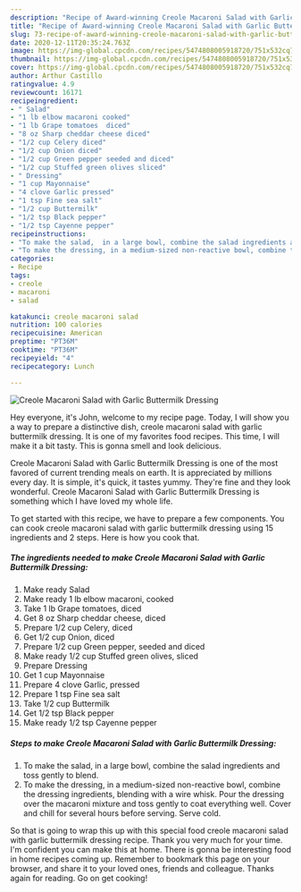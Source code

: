 ```yaml
---
description: "Recipe of Award-winning Creole Macaroni Salad with Garlic Buttermilk Dressing"
title: "Recipe of Award-winning Creole Macaroni Salad with Garlic Buttermilk Dressing"
slug: 73-recipe-of-award-winning-creole-macaroni-salad-with-garlic-buttermilk-dressing
date: 2020-12-11T20:35:24.763Z
image: https://img-global.cpcdn.com/recipes/5474808005918720/751x532cq70/creole-macaroni-salad-with-garlic-buttermilk-dressing-recipe-main-photo.jpg
thumbnail: https://img-global.cpcdn.com/recipes/5474808005918720/751x532cq70/creole-macaroni-salad-with-garlic-buttermilk-dressing-recipe-main-photo.jpg
cover: https://img-global.cpcdn.com/recipes/5474808005918720/751x532cq70/creole-macaroni-salad-with-garlic-buttermilk-dressing-recipe-main-photo.jpg
author: Arthur Castillo
ratingvalue: 4.9
reviewcount: 16171
recipeingredient:
- " Salad"
- "1 lb elbow macaroni cooked"
- "1 lb Grape tomatoes  diced"
- "8 oz Sharp cheddar cheese diced"
- "1/2 cup Celery diced"
- "1/2 cup Onion diced"
- "1/2 cup Green pepper seeded and diced"
- "1/2 cup Stuffed green olives sliced"
- " Dressing"
- "1 cup Mayonnaise"
- "4 clove Garlic pressed"
- "1 tsp Fine sea salt"
- "1/2 cup Buttermilk"
- "1/2 tsp Black pepper"
- "1/2 tsp Cayenne pepper"
recipeinstructions:
- "To make the salad,  in a large bowl, combine the salad ingredients and toss gently to blend."
- "To make the dressing, in a medium-sized non-reactive bowl, combine the dressing ingredients,  blending with a wire whisk. Pour the dressing over the macaroni mixture and toss gently to coat everything well. Cover and chill for several hours before serving. Serve cold."
categories:
- Recipe
tags:
- creole
- macaroni
- salad

katakunci: creole macaroni salad 
nutrition: 100 calories
recipecuisine: American
preptime: "PT36M"
cooktime: "PT36M"
recipeyield: "4"
recipecategory: Lunch

---
```



![Creole Macaroni Salad with Garlic Buttermilk Dressing](https://img-global.cpcdn.com/recipes/5474808005918720/751x532cq70/creole-macaroni-salad-with-garlic-buttermilk-dressing-recipe-main-photo.jpg)

Hey everyone, it's John, welcome to my recipe page. Today, I will show you a way to prepare a distinctive dish, creole macaroni salad with garlic buttermilk dressing. It is one of my favorites food recipes. This time, I will make it a bit tasty. This is gonna smell and look delicious.

Creole Macaroni Salad with Garlic Buttermilk Dressing is one of the most favored of current trending meals on earth. It is appreciated by millions every day. It is simple, it's quick, it tastes yummy. They're fine and they look wonderful. Creole Macaroni Salad with Garlic Buttermilk Dressing is something which I have loved my whole life.




To get started with this recipe, we have to prepare a few components. You can cook creole macaroni salad with garlic buttermilk dressing using 15 ingredients and 2 steps. Here is how you cook that.

<!--inarticleads1-->

##### The ingredients needed to make Creole Macaroni Salad with Garlic Buttermilk Dressing:

1. Make ready  Salad
1. Make ready 1 lb elbow macaroni, cooked
1. Take 1 lb Grape tomatoes,  diced
1. Get 8 oz Sharp cheddar cheese, diced
1. Prepare 1/2 cup Celery, diced
1. Get 1/2 cup Onion, diced
1. Prepare 1/2 cup Green pepper, seeded and diced
1. Make ready 1/2 cup Stuffed green olives, sliced
1. Prepare  Dressing
1. Get 1 cup Mayonnaise
1. Prepare 4 clove Garlic, pressed
1. Prepare 1 tsp Fine sea salt
1. Take 1/2 cup Buttermilk
1. Get 1/2 tsp Black pepper
1. Make ready 1/2 tsp Cayenne pepper




<!--inarticleads2-->

##### Steps to make Creole Macaroni Salad with Garlic Buttermilk Dressing:

1. To make the salad,  in a large bowl, combine the salad ingredients and toss gently to blend.
1. To make the dressing, in a medium-sized non-reactive bowl, combine the dressing ingredients,  blending with a wire whisk. Pour the dressing over the macaroni mixture and toss gently to coat everything well. Cover and chill for several hours before serving. Serve cold.




So that is going to wrap this up with this special food creole macaroni salad with garlic buttermilk dressing recipe. Thank you very much for your time. I'm confident you can make this at home. There is gonna be interesting food in home recipes coming up. Remember to bookmark this page on your browser, and share it to your loved ones, friends and colleague. Thanks again for reading. Go on get cooking!
